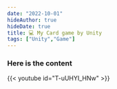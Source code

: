 ```yaml
---
date: "2022-10-01"
hideAuthor: true
hideDate: true
title: 💻 My Card game by Unity
tags: ["Unity","Game"]
---
```


### Here is the content

{{< youtube id="T-uUHYI_HNw" >}}